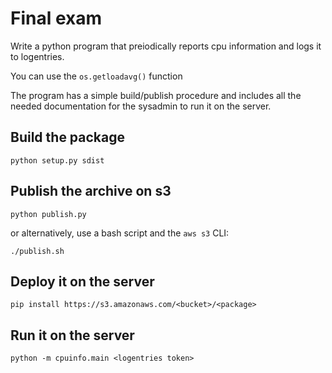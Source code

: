 # Final exam

Write a python program that preiodically reports cpu information
and logs it to logentries.

You can use the `os.getloadavg()` function

The program has a simple build/publish
procedure and includes all the
needed documentation for the sysadmin
to run it on the server.


## Build the package

    python setup.py sdist


## Publish the archive on s3

    python publish.py

or alternatively, use a bash script and the
`aws s3` CLI:

    ./publish.sh


## Deploy it on the server

    pip install https://s3.amazonaws.com/<bucket>/<package>


## Run it on the server

    python -m cpuinfo.main <logentries token>
